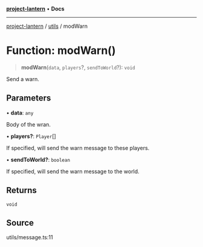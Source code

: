 [**project-lantern**](../../../README.md) • **Docs**

***

[project-lantern](../../../globals.md) / [utils](../README.md) / modWarn

# Function: modWarn()

> **modWarn**(`data`, `players`?, `sendToWorld`?): `void`

Send a warn.

## Parameters

• **data**: `any`

Body of the wran.

• **players?**: `Player`[]

If specified, will send the warn message to these players.

• **sendToWorld?**: `boolean`

If specified, will send the warn message to the world.

## Returns

`void`

## Source

utils/message.ts:11
